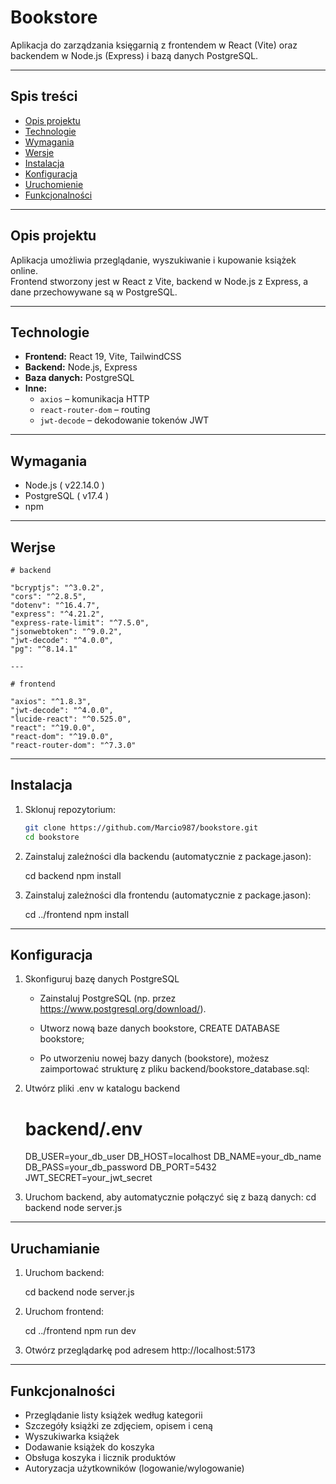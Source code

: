 # Bookstore

Aplikacja do zarządzania księgarnią z frontendem w React (Vite) oraz backendem w Node.js (Express) i bazą danych PostgreSQL.

---

## Spis treści

- [Opis projektu](#opis-projektu)
- [Technologie](#technologie)
- [Wymagania](#wymagania)
- [Wersje](#wersje)
- [Instalacja](#instalacja)
- [Konfiguracja](#konfiguracja)
- [Uruchomienie](#uruchomienie)
- [Funkcjonalności](#funkcjonalności)

---

## Opis projektu

Aplikacja umożliwia przeglądanie, wyszukiwanie i kupowanie książek online.  
Frontend stworzony jest w React z Vite, backend w Node.js z Express, a dane przechowywane są w PostgreSQL.

---

## Technologie

- **Frontend:** React 19, Vite, TailwindCSS
- **Backend:** Node.js, Express
- **Baza danych:** PostgreSQL
- **Inne:**
  - `axios` – komunikacja HTTP
  - `react-router-dom` – routing
  - `jwt-decode` – dekodowanie tokenów JWT

---

## Wymagania

- Node.js ( v22.14.0 )
- PostgreSQL ( v17.4 )
- npm

---

## Werjse

    # backend

    "bcryptjs": "^3.0.2",
    "cors": "^2.8.5",
    "dotenv": "^16.4.7",
    "express": "^4.21.2",
    "express-rate-limit": "^7.5.0",
    "jsonwebtoken": "^9.0.2",
    "jwt-decode": "^4.0.0",
    "pg": "^8.14.1"

    ---

    # frontend

    "axios": "^1.8.3",
    "jwt-decode": "^4.0.0",
    "lucide-react": "^0.525.0",
    "react": "^19.0.0",
    "react-dom": "^19.0.0",
    "react-router-dom": "^7.3.0"

---

## Instalacja

1. Sklonuj repozytorium:

   ```bash
   git clone https://github.com/Marcio987/bookstore.git
   cd bookstore

   ```

2. Zainstaluj zależności dla backendu (automatycznie z package.jason):

   cd backend
   npm install

3. Zainstaluj zależności dla frontendu (automatycznie z package.jason):

   cd ../frontend
   npm install

---

## Konfiguracja

1. Skonfiguruj bazę danych PostgreSQL

   - Zainstaluj PostgreSQL (np. przez https://www.postgresql.org/download/).
   - Utworz nową baze danych bookstore,
     CREATE DATABASE bookstore;

   - Po utworzeniu nowej bazy danych (bookstore), możesz zaimportować strukturę z pliku backend/bookstore_database.sql:

2. Utwórz pliki .env w katalogu backend

   # backend/.env

   DB_USER=your_db_user
   DB_HOST=localhost
   DB_NAME=your_db_name
   DB_PASS=your_db_password
   DB_PORT=5432
   JWT_SECRET=your_jwt_secret

3. Uruchom backend, aby automatycznie połączyć się z bazą danych:
   cd backend
   node server.js

---

## Uruchamianie

1. Uruchom backend:

   cd backend
   node server.js

2. Uruchom frontend:

   cd ../frontend
   npm run dev

3. Otwórz przeglądarkę pod adresem http://localhost:5173

---

## Funkcjonalności

- Przeglądanie listy książek według kategorii
- Szczegóły książki ze zdjęciem, opisem i ceną
- Wyszukiwarka książek
- Dodawanie książek do koszyka
- Obsługa koszyka i licznik produktów
- Autoryzacja użytkowników (logowanie/wylogowanie)
